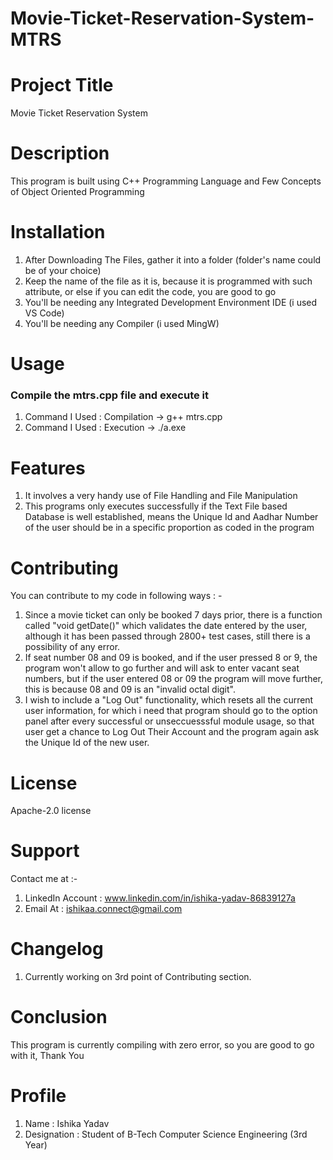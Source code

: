 # Movie-Ticket-Reservation-System-MTRS

# Project Title
Movie Ticket Reservation System

# Description 
This program is built using C++ Programming Language and Few Concepts of Object Oriented Programming

# Installation
1. After Downloading The Files, gather it into a folder (folder's name could be of your choice)
2. Keep the name of the file as it is, because it is programmed with such attribute, or else if you can edit the code, you are good to go
3. You'll be needing any Integrated Development Environment IDE (i used VS Code)
4. You'll be needing any Compiler (i used MingW)

# Usage
### Compile the mtrs.cpp file and execute it
1. Command I Used : Compilation -> g++ mtrs.cpp
2. Command I Used : Execution -> ./a.exe

# Features
1. It involves a very handy use of File Handling and File Manipulation
2. This programs only executes successfully if the Text File based Database is well established, means the Unique Id and Aadhar Number of the user should be in a specific proportion as coded in the program

# Contributing
You can contribute to my code in following ways : -
1. Since a movie ticket can only be booked 7 days prior, there is a function called "void getDate()" which validates the date entered by the user, although it has been passed through 2800+ test cases, still there is a possibility of any error.
2. If seat number 08 and 09 is booked, and if the user pressed 8 or 9, the program won't allow to go further and will ask to enter vacant seat numbers, but if the user entered 08 or 09 the program will move further, this is because 08 and 09 is an "invalid octal digit".
3. I wish to include a "Log Out" functionality, which resets all the current user information, for which i need that program should go to the option panel after every successful or unseccuesssful module usage, so that user get a chance to Log Out Their Account and the program again ask the Unique Id of the new user.

# License
Apache-2.0 license

# Support
Contact me at :- 
1. LinkedIn Account : www.linkedin.com/in/ishika-yadav-86839127a
2. Email At : ishikaa.connect@gmail.com

# Changelog
1. Currently working on 3rd point of Contributing section.

# Conclusion
This program is currently compiling with zero error, so you are good to go with it, Thank You

# Profile
1. Name : Ishika Yadav
2. Designation :  Student of B-Tech Computer Science Engineering (3rd Year)
